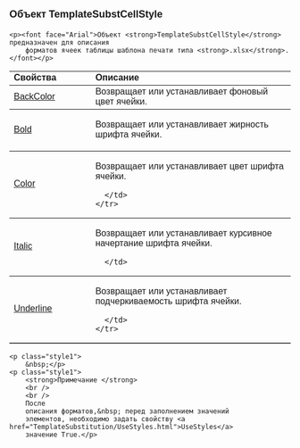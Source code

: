 ﻿<html>
<head>
<title>Объект TemplateSubstCellStyle</title>
<style type="text/css">
.auto-style1 {
	font-family: Arial;
	color: #0000FF;
	text-decoration: underline;
}
    .style1
    {
        font-family: Arial;
    }
</style>
</head>

<body>

<h1><font size="4" face="Arial">Объект TemplateSubstCellStyle</font></h1>

    <p><font face="Arial">Объект <strong>TemplateSubstCellStyle</strong> предназначен для описания 
        форматов ячеек таблицы шаблона печати типа <strong>.xlsx</strong>.</font></p>

<table border="1" cellPadding="5" cols="2" frame="below" rules="rows">
  <tr vAlign="top">
    <td class="label" width="29%"><font face="Arial"><strong>Свойства</strong></font></td>
    <td class="label" width="71%"><font face="Arial"><strong>Описание</strong></font></td>
  </tr>
  <tr>
    <td width="29%" class="auto-style1">
	<a href="TemplateSubstCellStyle/BackColor.html">BackColor</a></td>
    <td width="71%"><font face="Arial">Возвращает или устанавливает фоновый цвет ячейки.</font></td>
  </tr>
  <tr>
    <td width="29%" class="auto-style1"><font face="Arial">
	<a href="TemplateSubstCellStyle/Bold.html">Bold</a></font></td>
    <td width="71%">

<p><font face="Arial">Возвращает или устанавливает жирность шрифта ячейки. </font></p>
	  </td>
  </tr>
    <tr>
    <td width="29%" class="auto-style1">
	<a href="TemplateSubstCellStyle/Color.html">Color</a></td>
    <td width="71%">

<p class="label"><font face="Arial">Возвращает или устанавливает цвет шрифта ячейки.</font></p>

	  </td>
    </tr>
  <tr>
    <td width="29%" class="auto-style1">
	<a href="TemplateSubstCellStyle/Italic.html">Italic</a></td>
    <td width="71%">

<p class="label"><font face="Arial">Возвращает или устанавливает курсивное 
    начертание шрифта 
    ячейки.</font></p>

	  </td>
  </tr>
    <tr>
    <td width="29%" class="auto-style1">
	<a href="TemplateSubstCellStyle/Underline.html">Underline</a></td>
    <td width="71%">

<p class="label"><font face="Arial">Возвращает или устанавливает подчеркиваемость 
    шрифта ячейки.</font></p>

	  </td>
    </tr>
</table>

    <p class="style1">
        &nbsp;</p>
    <p class="style1">
        <strong>Примечание </strong>
        <br />
        <br />
        После 
        описания форматов,&nbsp; перед заполнением значений 
        элементов, необходимо задать свойству <a href="TemplateSubstitution/UseStyles.html">UseStyles</a> 
        значение True.</p>

</body>
</html>

